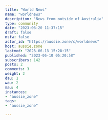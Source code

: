 ```yaml
---
title: "World News" 
name: "worldnews"
description: "News from outside of Australia"
type: community
date: "2023-06-20 11:37:15"
draft: false
nsfw: false
actor_id: "https://aussie.zone/c/worldnews"
host: aussie.zone
lastmod: "2023-06-18 15:28:15"
published: "2023-06-10 05:20:58"
subscribers: 142
posts: 2
comments: 3
weight: 2
dau: 1
wau: 2
mau: 4
instances:
- "aussie_zone"
tags: 
- "aussie_zone"

---
```

